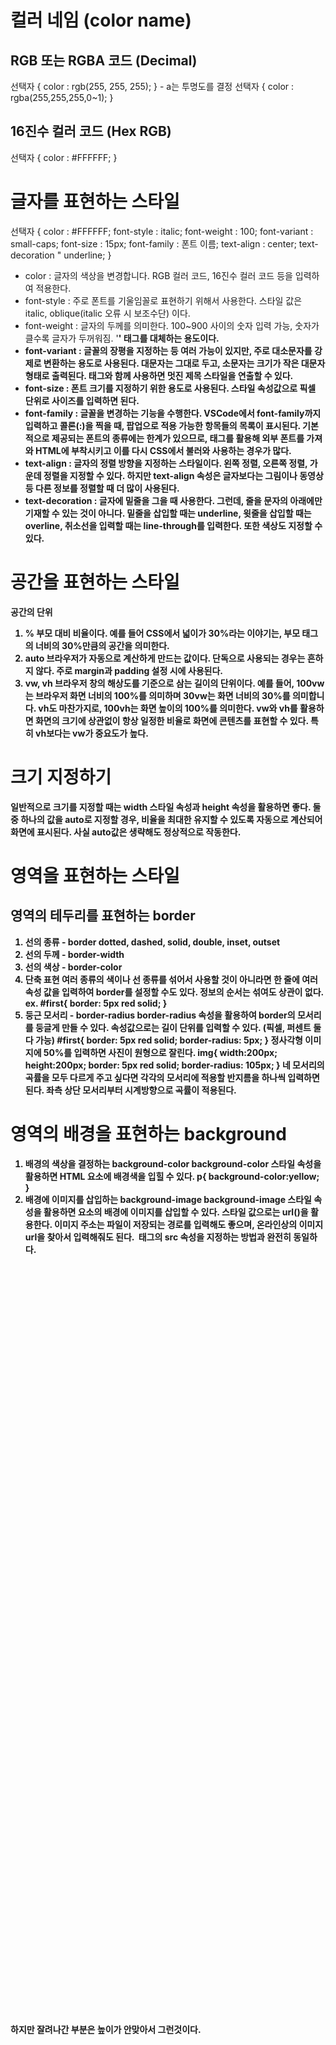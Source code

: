 # 컬러 네임 (color name)

## RGB 또는 RGBA 코드 (Decimal)
<RGB>
선택자 {
    color : rgb(255, 255, 255);
}
<RGBA> - a는 투명도를 결정
선택자 {
    color : rgba(255,255,255,0~1);
}

## 16진수 컬러 코드 (Hex RGB)
선택자 {
    color : #FFFFFF;
}

# 글자를 표현하는 스타일
선택자 {
    color : #FFFFFF;
    font-style : italic;
    font-weight : 100;
    font-variant : small-caps;
    font-size : 15px;
    font-family : 폰트 이름;
    text-align : center;
    text-decoration " underline;
}

* color : 글자의 색상을 변경합니다. RGB 컬러 코드, 16진수 컬러 코드 등을 입력하여 적용한다.
* font-style : 주로 폰트를 기울임꼴로 표현하기 위해서 사용한다. 스타일 값은 italic, oblique(italic 오류 시 보조수단) 이다.
* font-weight : 글자의 두께를 의미한다. 100~900 사이의 숫자 입력 가능, 숫자가 클수록 글자가 두꺼워짐. '<strong>' 태그를 대체하는 용도이다.
* font-variant : 글꼴의 장평을 지정하는 등 여러 가능이 있지만, 주로 대소문자를 강제로 변환하는 용도로 사용된다. 대문자는 그대로 두고, 소문자는 크기가 작은 대문자 형태로 출력된다. <h> 태그와 함께 사용하면 멋진 제목 스타일을 연출할 수 있다.
* font-size : 폰트 크기를 지정하기 위한 용도로 사용된다. 스타일 속성값으로 픽셀 단위로 사이즈를 입력하면 된다.
* font-family : 글꼴을 변경하는 기능을 수행한다. VSCode에서 font-family까지 입력하고 콜론(:)을 찍을 때, 팝업으로 적용 가능한 항목들의 목록이 표시된다. 기본적으로 제공되는 폰트의 종류에는 한계가 있으므로, <link> 태그를 활용해 외부 폰트를 가져와 HTML에 부착시키고 이를 다시 CSS에서 불러와 사용하는 경우가 많다.
* text-align : 글자의 정렬 방향을 지정하는 스타일이다. 왼쪽 정렬, 오른쪽 정렬, 가운데 정렬을 지정할 수 있다. 하지만 text-align 속성은 글자보다는 그림이나 동영상 등 다른 정보를 정렬할 때 더 많이 사용된다.
* text-decoration : 글자에 밑줄을 그을 때 사용한다. 그런데, 줄을 문자의 아래에만 기재할 수 있는 것이 아니다. 밑줄을 삽입할 때는 underline, 윗줄을 삽입할 때는 overline, 취소선을 입력할 때는 line-through를 입력한다. 또한 색상도 지정할 수 있다.

# 공간을 표현하는 스타일
공간의 단위
1. %
부모 대비 비율이다. 예를 들어 CSS에서 넓이가 30%라는 이야기는, 부모 태그의 너비의 30%만큼의 공간을 의미한다.
2. auto
브라우저가 자동으로 계산하게 만드는 값이다. 단독으로 사용되는 경우는 흔하지 않다. 주로 margin과 padding 설정 시에 사용된다.
3. vw, vh
브라우저 창의 해상도를 기준으로 삼는 길이의 단위이다. 예를 들어, 100vw는 브라우저 화면 너비의 100%를 의미하며 30vw는 화면 너비의 30%를 의미합니다. vh도 마찬가지로, 100vh는 화면 높이의 100%를 의미한다. vw와 vh를 활용하면 화면의 크기에 상관없이 항상 일정한 비율로 화면에 콘텐츠를 표현할 수 있다. 특히 vh보다는 vw가 중요도가 높다.

# 크기 지정하기
일반적으로 크기를 지정할 때는 width 스타일 속성과 height 속성을 활용하면 좋다.
둘 중 하나의 값을 auto로 지정할 경우, 비율을 최대한 유지할 수 있도록 자동으로 계산되어 화면에 표시된다.
사실 auto값은 생략해도 정상적으로 작동한다.

# 영역을 표현하는 스타일
## 영역의 테두리를 표현하는 border
1. 선의 종류 - border
dotted, dashed, solid, double, inset, outset
2. 선의 두께 - border-width
3. 선의 색상 - border-color
4. 단축 표현
여러 종류의 색이나 선 종류를 섞어서 사용할 것이 아니라면 한 줄에 여러 속성 값을 입력하여 border를 설정할 수도 있다. 정보의 순서는 섞여도 상관이 없다.
ex.
#first{
    border: 5px red solid;
}
5. 둥근 모서리 - border-radius
border-radius 속성을 활용하여 border의 모서리를 둥글게 만들 수 있다. 속성값으로는 길이 단위를 입력할 수 있다. (픽셀, 퍼센트 둘다 가능)
#first{
    border: 5px red solid;
    border-radius: 5px;
}
정사각형 이미지에 50%를 입력하면 사진이 원형으로 잘린다.
img{
    width:200px;
    height:200px;
    border: 5px red solid;
    border-radius: 105px;
}
네 모서리의 곡률을 모두 다르게 주고 싶다면 각각의 모서리에 적용할 반지름을 하나씩 입력하면 된다. 좌측 상단 모서리부터 시계방향으로 곡률이 적용된다.

# 영역의 배경을 표현하는 background
1. 배경의 색상을 결정하는 background-color
background-color 스타일 속성을 활용하면 HTML 요소에 배경색을 입힐 수 있다.
p{
    background-color:yellow;
}
2. 배경에 이미지를 삽입하는 background-image
background-image 스타일 속성을 활용하면 요소의 배경에 이미지를 삽입할 수 있다. 스타일 값으로는 url()을 활용한다. 이미지 주소는 파일이 저장되는 경로를 입력해도 좋으며, 온라인상의 이미지 url을 찾아서 입력해줘도 된다. <img> 태그의 src 속성을 지정하는 방법과 완전히 동일하다.
<style>
    p{
        background-image : url("image/profile.jpg");
    }
</style>
<p style="color:white; height:30vh;">
</p>
하지만 잘려나간 부분은 높이가 안맞아서 그런것이다.
<style>
    p{
        background-image: url("image/profile.jpg");
        background-position-y: -200px;
        background-position-x: 200px;
    }
</style>
<p style="color:white; height:30vh;">
</p>
이 때 background-position-x를 활용하여 이미지의 좌우 위치를, background-position-y를 활용하여 이미지의 상하 위치를 바꿀 수 있다. 너비를 초과한 값이 들어올 경우 추가로 이미지의 끝부분을 복제하여 채워준다. (반복적인 패턴 사용 시 용이하다.)

# 화면에 표시되는 방식을 표현하는 스타일 - visibility, display
[visibility]
<style>
    .first{
        visibility:hidden;
    }
</style>
<img class="first" src="image/profile.jpg" height=100px/>
<img class="second" src="image/profile.jpg" height=100px/>

visibility 스타일 속성을 hidden으로 설정하면, 요소를 화면에서 숨길 수 있습니다. 단, 해당 요소가 차지하는 공간이 사라지지는 않는다. 차리는 차지하지만, 화면에 보이지 않게 되는것이다.
[display]
<hr/> 태그로 삽입된 가로줄 위쪽과 아래쪽을 비교하기 바란다. 위쪽은 사진이 좌우로 배치되어 있으며 아래쪽은 사진이 상하로 배치되어 있다. 위쪽의 사진은 inline 속성을 갖고 있지만 아래쪽 사진은 block 속성을 갖고 있기 때문이다.
<style>
    .first{
        display:inline;
    }
    .second{
        display:block;
    }
</style>
<img class="first" src="image/profile.jpg" height=100px/>
<img src="image/profile.jpg" height=100px/>

<hr/>

<img class="second" src="image/profile.jpg" height=100px/>
<img src="image/profile.jpg" height=100px/>